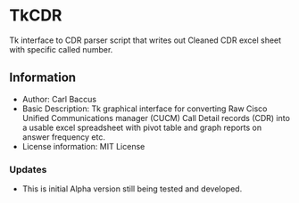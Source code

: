 # TkCDR
Tk interface to CDR parser script that writes out Cleaned CDR excel sheet with specific called number.

## Information
* Author: Carl Baccus
* Basic Description: Tk graphical interface for converting Raw Cisco Unified Communications manager (CUCM) Call Detail records (CDR) into a usable excel spreadsheet with pivot table and graph reports on answer frequency etc.
* License information: MIT License

### Updates
* This is initial Alpha version still being tested and developed.
